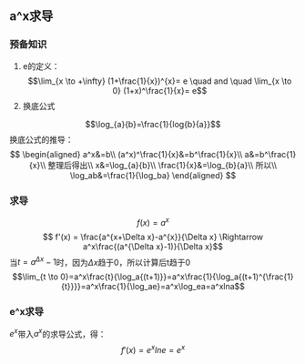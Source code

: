 
## a^x求导

### 预备知识
1. e的定义：
$$\lim_{x \to +\infty} (1+\frac{1}{x})^{x}= e \quad and \quad \lim_{x \to 0} (1+x)^\frac{1}{x}= e$$
2. 换底公式

$$\log_{a}{b}=\frac{1}{log{b}{a}}$$
换底公式的推导：
$$
\begin{aligned}
a^x&=b\\
(a^x)^\frac{1}{x}&=b^\frac{1}{x}\\
a&=b^\frac{1}{x}\\
整理后得出\\
x&=\log_{a}{b}\\
\frac{1}{x}&=\log_{b}{a}\\
所以\\
\log_ab&=\frac{1}{\log_ba}
\end{aligned}
$$

### 求导
$$ f(x) = a^x$$
$$ f'(x) = \frac{a^{x+\Delta x}-a^{x}}{\Delta x} \Rightarrow a^x\frac{(a^{\Delta x}-1)}{\Delta x}$$
当$t=a^{\Delta x}-1$时，因为$\Delta x$趋于0，所以计算后t趋于0
$$\lim_{t \to 0}=a^x\frac{t}{\log_a{(t+1)}}=a^x\frac{1}{\log_a{(t+1)^{\frac{1}{t}}}}=a^x\frac{1}{\log_ae}=a^x\log_ea=a^xlna$$
### e^x求导
$e^x$带入$a^x$的求导公式，得：
$$f'(x)=e^xlne=e^x$$
